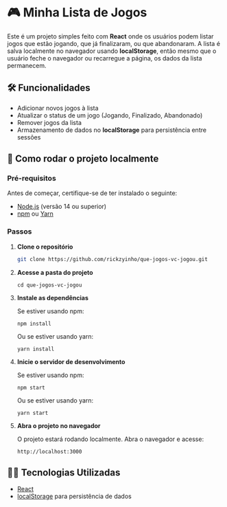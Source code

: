 # 🎮 Minha Lista de Jogos

Este é um projeto simples feito com **React** onde os usuários podem listar jogos que estão jogando, que já finalizaram, ou que abandonaram. A lista é salva localmente no navegador usando **localStorage**, então mesmo que o usuário feche o navegador ou recarregue a página, os dados da lista permanecem.

## 🛠️ Funcionalidades

- Adicionar novos jogos à lista
- Atualizar o status de um jogo (Jogando, Finalizado, Abandonado)
- Remover jogos da lista
- Armazenamento de dados no **localStorage** para persistência entre sessões

## 🚀 Como rodar o projeto localmente

### Pré-requisitos

Antes de começar, certifique-se de ter instalado o seguinte:

- [Node.js](https://nodejs.org/) (versão 14 ou superior)
- [npm](https://www.npmjs.com/) ou [Yarn](https://yarnpkg.com/)

### Passos

1. **Clone o repositório**

   ```bash
   git clone https://github.com/rickzyinho/que-jogos-vc-jogou.git
   ```

2. **Acesse a pasta do projeto**

   ```
   cd que-jogos-vc-jogou
   ```

3. **Instale as dependências**

   Se estiver usando npm:

   ```
   npm install
   ```

   Ou se estiver usando yarn:

   ```
   yarn install
   ```

4. **Inicie o servidor de desenvolvimento**

   Se estiver usando npm:

   ```
   npm start
   ```

   Ou se estiver usando yarn:

   ```
   yarn start
   ```

5. **Abra o projeto no navegador**

   O projeto estará rodando localmente. Abra o navegador e acesse:

   ```
   http://localhost:3000
   ```

## 🧑‍💻 Tecnologias Utilizadas

- [React](https://react.dev/)
- [localStorage](https://developer.mozilla.org/pt-BR/docs/Web/API/Window/localStorage) para persistência de dados
